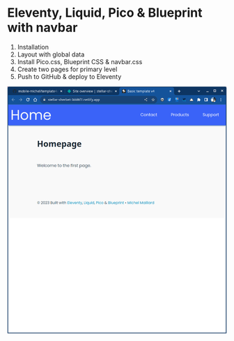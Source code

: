 # Eleventy, Liquid, Pico & Blueprint with navbar

1. Installation
2. Layout with global data
3. Install Pico.css, Blueprint CSS & navbar.css
4. Create two pages for primary level
5. Push to GitHub & deploy to Eleventy

![Screenshot Template 4a](template4a.png)